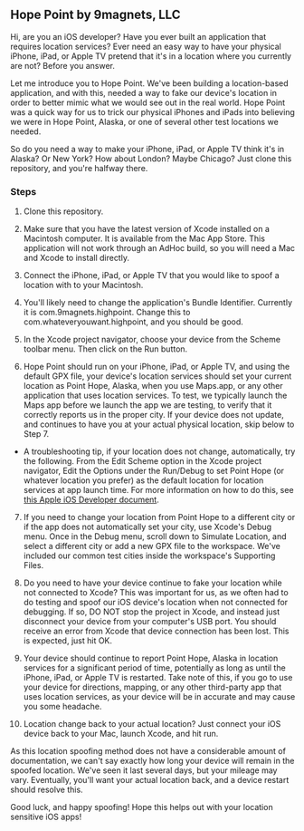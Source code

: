## Hope Point by 9magnets, LLC

Hi, are you an iOS developer? Have you ever built an application that requires location services? Ever need an easy way to have your physical iPhone, iPad, or Apple TV pretend that it's in a location where you currently are not? Before you answer.

Let me introduce you to Hope Point. We've been building a location-based application, and with this, needed a way to fake our device's location in order to better mimic what we would see out in the real world. Hope Point was a quick way for us to trick our physical iPhones and iPads into believing we were in Hope Point, Alaska, or one of several other test locations we needed.

So do you need a way to make your iPhone, iPad, or Apple TV think it's in Alaska? Or New York? How about London? Maybe Chicago? Just clone this repository, and you're halfway there.

### Steps 

1) Clone this repository.

2) Make sure that you have the latest version of Xcode installed on a Macintosh computer. It is available from the Mac App Store. This application will not work through an AdHoc build, so you will need a Mac and Xcode to install directly.

3) Connect the iPhone, iPad, or Apple TV that you would like to spoof a location with to your Macintosh. 

4) You'll likely need to change the application's Bundle Identifier. Currently it is com.9magnets.highpoint. Change this to com.whateveryouwant.highpoint, and you should be good.

5) In the Xcode project navigator, choose your device from the Scheme toolbar menu. Then click on the Run button. 

6) Hope Point should run on your iPhone, iPad, or Apple TV, and using the default GPX file, your device's location services should set your current location as Point Hope, Alaska, when you use Maps.app, or any other application that uses location services. To test, we typically launch the Maps app before we launch the app we are testing, to verify that it correctly reports us in the proper city. If your device does not update, and continues to have you at your actual physical location, skip below to Step 7.
  
  * A troubleshooting tip, if your location does not change, automatically, try the following. From the Edit Scheme option in the Xcode project navigator, Edit the Options under the Run/Debug to set Point Hope (or whatever location you prefer) as the default location for location services at app launch time. For more information on how to do this, see [this Apple iOS Developer document](https://developer.apple.com/library/ios/recipes/xcode_help-scheme_editor/Articles/simulating_location_on_run.html#//apple_ref/doc/uid/TP40010402-CH10).

7) If you need to change your location from Point Hope to a different city or if the app does not automatically set your city, use Xcode's Debug menu. Once in the Debug menu, scroll down to Simulate Location, and select a different city or add a new GPX file to the workspace. We've included our common test cities inside the workspace's Supporting Files. 

8) Do you need to have your device continue to fake your location while not connected to Xcode? This was important for us, as we often had to do testing and spoof our iOS device's location when not connected for debugging. If so, DO NOT stop the project in Xcode, and instead just disconnect your device from your computer's USB port. You should receive an error from Xcode that device connection has been lost. This is expected, just hit OK.

9) Your device should continue to report Point Hope, Alaska in location services for a significant period of time, potentially as long as until the iPhone, iPad, or Apple TV is restarted. Take note of this, if you go to use your device for directions, mapping, or any other third-party app that uses location services, as your device will be in accurate and may cause you some headache. 

10) Location change back to your actual location? Just connect your iOS device back to your Mac, launch Xcode, and hit run.

As this location spoofing method does not have a considerable amount of documentation, we can't say exactly how long your device will remain in the spoofed location. We've seen it last several days, but your mileage may vary. Eventually, you'll want your actual location back, and a device restart should resolve this.

Good luck, and happy spoofing! Hope this helps out with your location sensitive iOS apps!